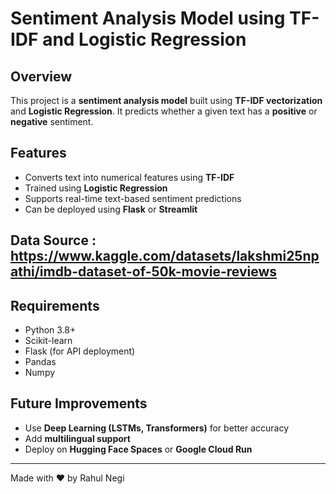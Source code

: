 # Sentiment Analysis Model using TF-IDF and Logistic Regression

## Overview
This project is a **sentiment analysis model** built using **TF-IDF vectorization** and **Logistic Regression**. It predicts whether a given text has a **positive** or **negative** sentiment.

## Features
- Converts text into numerical features using **TF-IDF**
- Trained using **Logistic Regression**
- Supports real-time text-based sentiment predictions
- Can be deployed using **Flask** or **Streamlit**

## Data Source : https://www.kaggle.com/datasets/lakshmi25npathi/imdb-dataset-of-50k-movie-reviews


## Requirements
- Python 3.8+
- Scikit-learn
- Flask (for API deployment)
- Pandas
- Numpy

## Future Improvements
- Use **Deep Learning (LSTMs, Transformers)** for better accuracy
- Add **multilingual support**
- Deploy on **Hugging Face Spaces** or **Google Cloud Run**


---
Made with ❤️ by Rahul Negi

